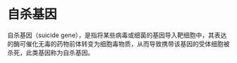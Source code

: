 # 自杀基因

自杀基因（suicide gene），是指将某些病毒或细菌的基因导入靶细胞中，其表达的酶可催化无毒的药物前体转变为细胞毒物质，从而导致携带该基因的受体细胞被杀死，此类基因称为自杀基因。